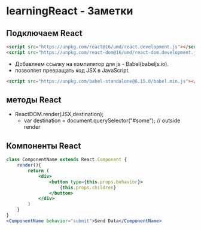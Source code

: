 # learningReact - Заметки

## Подключаем React
```html
<script src="https://unpkg.com/react@16/umd/react.development.js"></script>
<script src="https://unpkg.com/react-dom@16/umd/react-dom.development.js"></script>
```
- Добавляем ссылку на компилятор для js - Babel(babeljs.io).  
- позволяет превращать код JSX в JavaScript.
```html
<script src="https://unpkg.com/babel-standalone@6.15.0/babel.min.js"></script>
```
## методы React
- ReactDOM.render(JSX,destination);
	- var destination = document.querySelector("#some"); // outside render
## Компоненты React
```jsx
class ComponentName extends React.Component {
	render(){
		return (
			<div>
				<button type={this.props.behavior}>
					{this.props.children}
				</button>
			</div>
		)
	}
}
<ComponentName behavior="submit">Send Data</ComponentName>
```